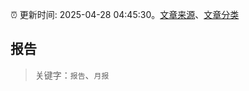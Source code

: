 :alarm_clock: 更新时间: 2025-04-28 04:45:30。[文章来源](/README.md)、[文章分类](/TAGS.md)

## 报告


> 关键字：`报告`、`月报`



